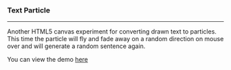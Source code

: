 ### Text Particle

---

Another HTML5 canvas experiment for converting drawn text to particles. This time the particle will fly and fade away on a random direction on mouse over and will generate a random sentence again.

You can view the demo [here](https://jonathanching.github.io/text-particles-2/index.html)